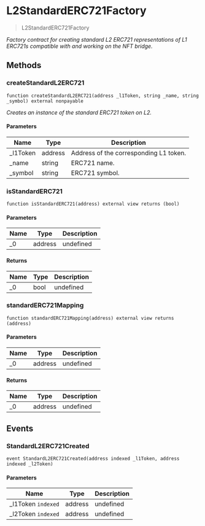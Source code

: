 # L2StandardERC721Factory



> L2StandardERC721Factory



*Factory contract for creating standard L2 ERC721 representations of L1 ERC721s compatible with and working on the NFT bridge.*

## Methods

### createStandardL2ERC721

```solidity
function createStandardL2ERC721(address _l1Token, string _name, string _symbol) external nonpayable
```



*Creates an instance of the standard ERC721 token on L2.*

#### Parameters

| Name | Type | Description |
|---|---|---|
| _l1Token | address | Address of the corresponding L1 token.
| _name | string | ERC721 name.
| _symbol | string | ERC721 symbol.

### isStandardERC721

```solidity
function isStandardERC721(address) external view returns (bool)
```





#### Parameters

| Name | Type | Description |
|---|---|---|
| _0 | address | undefined

#### Returns

| Name | Type | Description |
|---|---|---|
| _0 | bool | undefined

### standardERC721Mapping

```solidity
function standardERC721Mapping(address) external view returns (address)
```





#### Parameters

| Name | Type | Description |
|---|---|---|
| _0 | address | undefined

#### Returns

| Name | Type | Description |
|---|---|---|
| _0 | address | undefined



## Events

### StandardL2ERC721Created

```solidity
event StandardL2ERC721Created(address indexed _l1Token, address indexed _l2Token)
```





#### Parameters

| Name | Type | Description |
|---|---|---|
| _l1Token `indexed` | address | undefined |
| _l2Token `indexed` | address | undefined |



